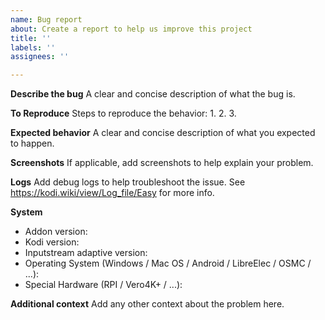 ```yaml
---
name: Bug report
about: Create a report to help us improve this project
title: ''
labels: ''
assignees: ''

---
```


**Describe the bug**
A clear and concise description of what the bug is.

**To Reproduce**
Steps to reproduce the behavior:
1.
2.
3.

**Expected behavior**
A clear and concise description of what you expected to happen.

**Screenshots**
If applicable, add screenshots to help explain your problem.

**Logs**
Add debug logs to help troubleshoot the issue. See https://kodi.wiki/view/Log_file/Easy for more info.

**System**
 - Addon version:
 - Kodi version:
 - Inputstream adaptive version:
 - Operating System (Windows / Mac OS / Android / LibreElec / OSMC / ...):
 - Special Hardware (RPI / Vero4K+ / ...):

**Additional context**
Add any other context about the problem here.
